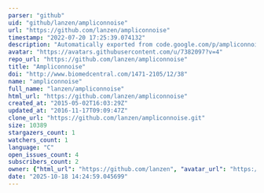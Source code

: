 ```yaml
---
parser: "github"
uid: "github/lanzen/ampliconnoise"
url: "https://github.com/lanzen/ampliconnoise"
timestamp: "2022-07-20 17:25:39.074132"
description: "Automatically exported from code.google.com/p/ampliconnoise"
avatar: "https://avatars.githubusercontent.com/u/7382097?v=4"
repo_url: "https://github.com/lanzen/ampliconnoise"
title: "Ampliconnoise"
doi: "http://www.biomedcentral.com/1471-2105/12/38"
name: "ampliconnoise"
full_name: "lanzen/ampliconnoise"
html_url: "https://github.com/lanzen/ampliconnoise"
created_at: "2015-05-02T16:03:29Z"
updated_at: "2016-11-17T09:09:47Z"
clone_url: "https://github.com/lanzen/ampliconnoise.git"
size: 10389
stargazers_count: 1
watchers_count: 1
language: "C"
open_issues_count: 4
subscribers_count: 2
owner: {"html_url": "https://github.com/lanzen", "avatar_url": "https://avatars.githubusercontent.com/u/7382097?v=4", "login": "lanzen", "type": "User"}
date: "2025-10-18 14:24:59.045699"
---
```

